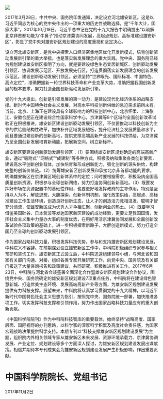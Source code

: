 ![](images/e38424b1f007a9a82060e8285ae05d301c3ed58b9c219a1a2e384d93926647f7.jpg)

2017年3月28日，中共中央、国务院印发通知，决定设立河北雄安新区。这是以习近平同志为核心的党中央作出的一项重大的历史性战略选择，是“千年大计，国家大事”。2017年10月18日，习近平总书记在党的十九大报告中明确提出“以疏解北京非首都功能为‘牛鼻子’推动京津冀协同发展，高起点规划、高标准建设雄安新区”，彰显了党中央对雄安新区规划建设的高度重视和坚定决心。

设立河北雄安新区，是党中央探索人口经济密集地区优化开发新模式，培育创新驱动发展新引擎的重大举措，也是落实新发展理念的重大实践。党中央、国务院已经为规划建设雄安新区指明了方向，就是要建设绿色生态宜居新城区、创新驱动发展引领区、协调发展示范区、开放发展先行区，打造贯彻落实新发展理念的创新发展示范区。建设创新驱动发展引领区，必须坚持“世界眼光、国际标准、中国特色、高点定位”，准确把握新一轮世界科技革命和产业变革大势，准确把握我国创新发展的根本要求，努力打造全国创新驱动发展新引擎。

党的十九大提出，创新是引领发展的第一动力，是建设现代化经济体系的战略支撑。新时代中国特色社会主义发展，对高水平科技创新供给的急迫需求前所未有。当前，北京、上海正在建设具有全球影响力的科技创新中心，北京怀柔、上海张江、安徽合肥正在建设综合性国家科学中心，京津冀等8个区域的全面创新改革试验正在积极推进。雄安新区建设创新驱动发展引领区，不仅要推动以科技创新为主导的供给侧结构性改革，加快补齐区域发展短板，提升经济社会发展质量和水平，而且要通过建设新的创新高地，提供支撑高端高新产业发展的科技供给，为京津冀乃至全国创新发展培育新动能，拓展新空间，树立新标杆。

雄安新区要建设创新驱动发展引领区：（1）要围绕雄安新区规划确定的高端高新产业，通过“吸附式”“网络式”“成建制”等多种方式，积极吸纳和集聚各类创新要素，建设高水平创新创业载体，加快培育和形成创新能力，强化创新的源头供给，构建完整的创新价值链。（2）统筹雄安新区创新发展和承接北京非首都功能的要求，明确雄安新区在京津冀区域创新体系中的定位；同时要根据需求，积极吸纳全国高质量创新资源，积极参与全球创新网络，努力打造协同创新新高地。（3）既要发挥好市场在资源配置中的基础性作用，也要更好地发挥政府的主导作用，特别是坚持以人为本，解放思想，大胆探索，创新体制机制，强化政策供给，高起点、高标准建设工作生活环境，创造良好创新生态，让人才的创造活力竞相进发、聪明才智充分涌流，使雄安新区成为优秀人才争相汇聚、创新创业的热土。（4）既要学习借鉴美国硅谷、日本筑波等发达国家新区建设的成功经验，更要立足我国国情，发挥社会主义集中力量办大事的制度优势，在用好用活京津冀协同发展和全面创新改革试验各项政策的基础上，进一步积极探索新路子，大胆创造新模式，努力打造全国乃至全球的创新驱动发展引领区。

作为国家战略科技力量，积极发挥科技优势，参与和支持雄安新区规划建设发展，中科院义不容辞。在前期谋划设立雄安新区工作中，中科院积极组织专家参与相关预研和咨询工作。雄安新区正式设立后，中科院迅速组建领导小组，与河北省和国家有关部门沟通、对接，组织各类专家开展研究工作，向党中央、国务院及有关部门报送了大量咨询报告和政策建议，共同研究、积极推进有关工作。2017年6月23日，中科院与河北省会谈签署全面深化合作暨雄安新区规划建设合作协议，围绕党中央、国务院确定的雄安新区规划建设7项重点任务，中科院将在建设绿色智慧新城、打造优美生态环境、发展高端高新产业等方面，为雄安新区规划建设发展提供有力科技支撑。展望未来，中科院将认真学习贯彻党的十九大精神，以习近平新时代中国特色社会主义思想为指引，按照党中央、国务院统一部署，加快推进各项工作，切实发挥科技支撑和引领作用，努力作出国家战略科技力量应有的重大创新贡献。

《中国科学院院刊》作为中科院科技智库的重要载体，始终坚持“战略高度、国家层面、国际视野的办刊思路，以科学家的深厚科学积累及高度社会责任感，为国家宏观战略决策提供科学支持。本期专刊以“科技支撑雄安新区规划建设发展”为主题，组织院内外相关领域专家从雄安新区未来发展、资源环境承载力、京津冀协调发展、产业定位、规划建设等多个方面深人探讨，为雄安新区规划建设发展出谋献策。相信并期待本专刊成果会为雄安新区规划建设发展产生积极影响，作出重要贡献。

# 中国科学院院长、党组书记

2017年11月2日